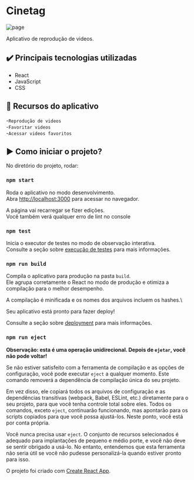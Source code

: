 # Cinetag  

![page](https://github.com/user-attachments/assets/e2350308-bb1d-47e1-87bc-65172d3310c2)

Aplicativo de reprodução de videos.

## ✔️ Principais tecnologias utilizadas

* React
* JavaScript
* CSS
  

## 🔨 Recursos do aplicativo
-`Reprodução de videos`  
-`Favoritar videos`  
-`Acessar videos favoritos`  

## ▶️ Como iniciar o projeto?

No diretório do projeto, rodar:

### `npm start`

Roda o aplicativo no modo desenvolvimento.\
Abra [http://localhost:3000](http://localhost:3000) para acessar no navegador.

A página vai recarregar se fizer edições.\
Você também verá qualquer erro de lint no console

### `npm test`


Inicia o executor de testes no modo de observação interativa.\
Consulte a seção sobre  [execução de testes](https://facebook.github.io/create-react-app/docs/running-tests) para mais informações.

### `npm run build`

Compila o aplicativo para produção na pasta `build`.\
Ele agrupa corretamente o React no modo de produção e otimiza a compilação para o melhor desempenho.

A compilação é minificada e os nomes dos arquivos incluem os hashes.\

Seu aplicativo está pronto para fazer deploy!

Consulte a seção sobre [deployment](https://facebook.github.io/create-react-app/docs/deployment) para mais informações.

### `npm run eject`

**Observação: esta é uma operação unidirecional. Depois de `ejetar`, você não pode voltar!**

Se não estiver satisfeito com a ferramenta de compilação e as opções de configuração, você pode executar `eject` a qualquer momento. Este comando removerá a dependência de compilação única do seu projeto.

Em vez disso, ele copiará todos os arquivos de configuração e as dependências transitivas (webpack, Babel, ESLint, etc.) diretamente para o seu projeto, para que você tenha controle total sobre eles. Todos os comandos, exceto `eject`, continuarão funcionando, mas apontarão para os scripts copiados para que você possa ajustá-los. Neste ponto, você está por conta própria.

Você nunca precisa usar `eject`. O conjunto de recursos selecionados é adequado para implantações de pequeno e médio porte, e você não deve se sentir obrigado a usá-lo. No entanto, entendemos que esta ferramenta não seria útil se você não pudesse personalizá-la quando estiver pronto para isso.

O projeto foi criado com [Create React App](https://github.com/facebook/create-react-app).

